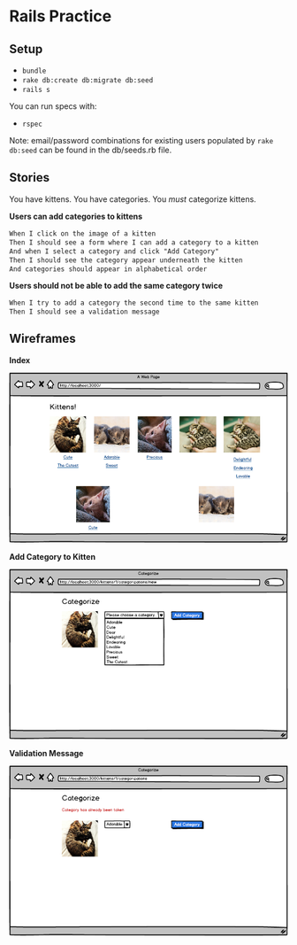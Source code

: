 # Rails Practice

## Setup

* `bundle`
* `rake db:create db:migrate db:seed`
* `rails s`

You can run specs with:

* `rspec`

Note: email/password combinations for existing users populated by `rake db:seed` can be found in the db/seeds.rb file.

## Stories

You have kittens.  You have categories.  You *must* categorize kittens.

**Users can add categories to kittens**

```
When I click on the image of a kitten
Then I should see a form where I can add a category to a kitten
And when I select a category and click "Add Category"
Then I should see the category appear underneath the kitten
And categories should appear in alphabetical order
```

**Users should not be able to add the same category twice**

```
When I try to add a category the second time to the same kitten
Then I should see a validation message
```


## Wireframes

**Index**

<img src="project/01-index.png" />

**Add Category to Kitten**

<img src="project/02-new.png" />

**Validation Message**

<img src="project/03-new-with-errors.png" />
